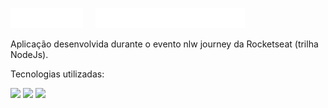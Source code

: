 <img src="./.github/assets/nlw.svg" height="32px" /> &nbsp; &nbsp; <img src="./.github/assets/journey.svg" height="32px" />

Aplicação desenvolvida durante o evento nlw journey da Rocketseat (trilha NodeJs).

Tecnologias utilizadas:

<img src="https://cdn.jsdelivr.net/gh/devicons/devicon@latest/icons/bun/bun-original.svg" width="32px"/> <img src="https://elysiajs.com/assets/elysia.svg" width="32px"/> <img src="https://github.com/drizzle-team.png" width="32px"/>
